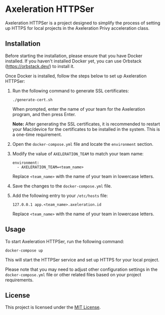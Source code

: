 # Axeleration HTTPSer

Axeleration HTTPSer is a project designed to simplify the process of setting up HTTPS for local projects in the Axeleration Privy acceleration class.

## Installation

Before starting the installation, please ensure that you have Docker installed. If you haven't installed Docker yet, you can use Orbstack (https://orbstack.dev/) to install it.

Once Docker is installed, follow the steps below to set up Axeleration HTTPSer:

1. Run the following command to generate SSL certificates:
   ```
   ./generate-cert.sh
   ```

   When prompted, enter the name of your team for the Axeleration program, and then press Enter.

   **Note:** After generating the SSL certificates, it is recommended to restart your Mac/device for the certificates to be installed in the system. This is a one-time requirement.

2. Open the `docker-compose.yml` file and locate the `environment` section.

3. Modify the value of `AXELERATION_TEAM` to match your team name:
   ```
   environment:
     - AXELERATION_TEAM=<team_name>
   ```

   Replace `<team_name>` with the name of your team in lowercase letters.

4. Save the changes to the `docker-compose.yml` file.

5. Add the following entry to your `/etc/hosts` file:
   ```
   127.0.0.1 app.<team_name>.axeleration.id
   ```

   Replace `<team_name>` with the name of your team in lowercase letters.

## Usage

To start Axeleration HTTPSer, run the following command:
```
docker-compose up
```

This will start the HTTPSer service and set up HTTPS for your local project.

Please note that you may need to adjust other configuration settings in the `docker-compose.yml` file or other related files based on your project requirements.

## License

This project is licensed under the [MIT License](LICENSE).
